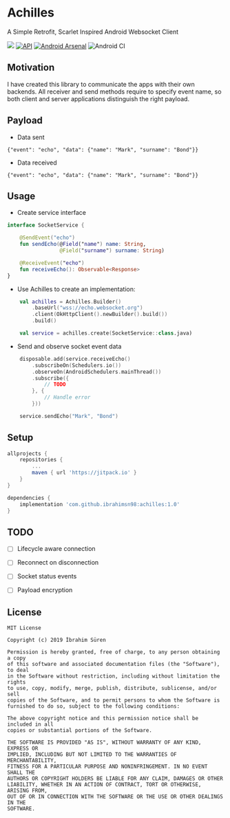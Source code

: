 # Achilles

A Simple Retrofit, Scarlet Inspired Android Websocket Client

[![](https://jitpack.io/v/ibrahimsn98/achilles.svg)](https://jitpack.io/#ibrahimsn98/achilles)
[![API](https://img.shields.io/badge/API-22%2B-brightgreen.svg?style=flat)](https://android-arsenal.com/api?level=22)
[![Android Arsenal](https://img.shields.io/badge/Android%20Arsenal-Achilles-brightgreen.svg?style=flat)](https://android-arsenal.com/details/1/8054)
![Android CI](https://github.com/ibrahimsn98/achilles/workflows/Android%20CI/badge.svg?branch=master&event=push)

## Motivation
I have created this library to communicate the apps with their own backends. All receiver and send methods require to specify event name, so both client and server applications distinguish the right payload.


## Payload
-   Data sent
```
{"event": "echo", "data": {"name": "Mark", "surname": "Bond"}}
```
-   Data received
```
{"event": "echo", "data": {"name": "Mark", "surname": "Bond"}}
```


## Usage
-   Create service interface
```kotlin
interface SocketService {

    @SendEvent("echo")
    fun sendEcho(@Field("name") name: String,
                 @Field("surname") surname: String)

    @ReceiveEvent("echo")
    fun receiveEcho(): Observable<Response>
}
```

-   Use Achilles to create an implementation:
```kotlin
    val achilles = Achilles.Builder()
        .baseUrl("wss://echo.websocket.org")
        .client(OkHttpClient().newBuilder().build())
        .build()

    val service = achilles.create(SocketService::class.java)
```

-   Send and observe socket event data
```kotlin
    disposable.add(service.receiveEcho()
        .subscribeOn(Schedulers.io())
        .observeOn(AndroidSchedulers.mainThread())
        .subscribe({
            // TODO
        }, {
            // Handle error
        }))

    service.sendEcho("Mark", "Bond")
```


## Setup
```gradle
allprojects {
	repositories {
		...
		maven { url 'https://jitpack.io' }
	}
}

dependencies {
    implementation 'com.github.ibrahimsn98:achilles:1.0'
}
```


## TODO
- [ ] Lifecycle aware connection
- [ ] Reconnect on disconnection
- [ ] Socket status events
- [ ] Payload encryption


## License
```
MIT License

Copyright (c) 2019 İbrahim Süren

Permission is hereby granted, free of charge, to any person obtaining a copy
of this software and associated documentation files (the "Software"), to deal
in the Software without restriction, including without limitation the rights
to use, copy, modify, merge, publish, distribute, sublicense, and/or sell
copies of the Software, and to permit persons to whom the Software is
furnished to do so, subject to the following conditions:

The above copyright notice and this permission notice shall be included in all
copies or substantial portions of the Software.

THE SOFTWARE IS PROVIDED "AS IS", WITHOUT WARRANTY OF ANY KIND, EXPRESS OR
IMPLIED, INCLUDING BUT NOT LIMITED TO THE WARRANTIES OF MERCHANTABILITY,
FITNESS FOR A PARTICULAR PURPOSE AND NONINFRINGEMENT. IN NO EVENT SHALL THE
AUTHORS OR COPYRIGHT HOLDERS BE LIABLE FOR ANY CLAIM, DAMAGES OR OTHER
LIABILITY, WHETHER IN AN ACTION OF CONTRACT, TORT OR OTHERWISE, ARISING FROM,
OUT OF OR IN CONNECTION WITH THE SOFTWARE OR THE USE OR OTHER DEALINGS IN THE
SOFTWARE.
```